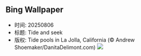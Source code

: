 ## Bing Wallpaper
- 时间: 20250806
- 标题: Tide and seek
- 版权: Tide pools in La Jolla, California (© Andrew Shoemaker/DanitaDelimont.com)
![](https://cn.bing.com/th?id=OHR.CaliforniaTidepool_EN-US9089576317_UHD.jpg&rf=LaDigue_UHD.jpg&pid=hp&w=3840&h=2160&rs=1&c=4)
